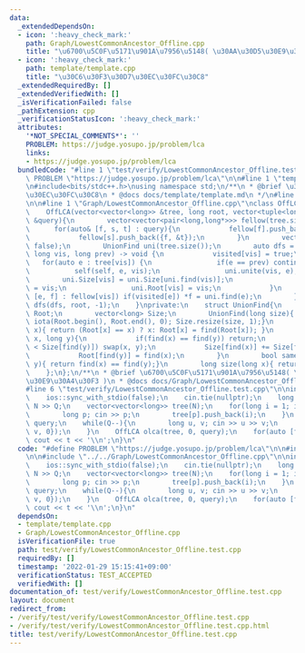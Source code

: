 ```yaml
---
data:
  _extendedDependsOn:
  - icon: ':heavy_check_mark:'
    path: Graph/LowestCommonAncestor_Offline.cpp
    title: "\u6700\u5C0F\u5171\u901A\u7956\u5148( \u30AA\u30D5\u30E9\u30A4\u30F3 )"
  - icon: ':heavy_check_mark:'
    path: template/template.cpp
    title: "\u30C6\u30F3\u30D7\u30EC\u30FC\u30C8"
  _extendedRequiredBy: []
  _extendedVerifiedWith: []
  _isVerificationFailed: false
  _pathExtension: cpp
  _verificationStatusIcon: ':heavy_check_mark:'
  attributes:
    '*NOT_SPECIAL_COMMENTS*': ''
    PROBLEM: https://judge.yosupo.jp/problem/lca
    links:
    - https://judge.yosupo.jp/problem/lca
  bundledCode: "#line 1 \"test/verify/LowestCommonAncestor_Offline.test.cpp\"\n#define\
    \ PROBLEM \"https://judge.yosupo.jp/problem/lca\"\n\n#line 1 \"template/template.cpp\"\
    \n#include<bits/stdc++.h>\nusing namespace std;\n/**\n * @brief \u30C6\u30F3\u30D7\
    \u30EC\u30FC\u30C8\n * @docs docs/template/template.md\n */\n#line 4 \"test/verify/LowestCommonAncestor_Offline.test.cpp\"\
    \n\n#line 1 \"Graph/LowestCommonAncestor_Offline.cpp\"\nclass OffLCA{\npublic:\n\
    \    OffLCA(vector<vector<long>> &tree, long root, vector<tuple<long,long,long>>\
    \ &query){\n        vector<vector<pair<long,long*>>> fellow(tree.size());\n  \
    \      for(auto& [f, s, t] : query){\n            fellow[f].push_back({s, &t});\n\
    \            fellow[s].push_back({f, &t});\n        }\n        vector<bool> visited(tree.size(),\
    \ false);\n        UnionFind uni(tree.size());\n        auto dfs = [&](auto &&self,\
    \ long vis, long prev) -> void {\n            visited[vis] = true;\n         \
    \   for(auto e : tree[vis]) {\n                if(e == prev) continue;\n     \
    \           self(self, e, vis);\n                uni.unite(vis, e);\n        \
    \        uni.Size[vis] = uni.Size[uni.find(vis)];\n                uni.Root[e]\
    \ = vis;\n                uni.Root[vis] = vis;\n            }\n            for(auto\
    \ [e, f] : fellow[vis]) if(visited[e]) *f = uni.find(e);\n        };\n       \
    \ dfs(dfs, root, -1);\n    }\nprivate:\n    struct UnionFind{\n        vector<long>\
    \ Root;\n        vector<long> Size;\n        UnionFind(long size){ Root.resize(size);\
    \ iota(Root.begin(), Root.end(), 0); Size.resize(size, 1);}\n        long find(long\
    \ x){ return (Root[x] == x) ? x: Root[x] = find(Root[x]); }\n        void unite(long\
    \ x, long y){\n            if(find(x) == find(y)) return;\n            if(Size[find(x)]\
    \ < Size[find(y)]) swap(x, y);\n            Size[find(x)] += Size[find(y)];\n\
    \            Root[find(y)] = find(x);\n        }\n        bool same(long x, long\
    \ y){ return find(x) == find(y);}\n        long size(long x){ return Size[find(x)];}\n\
    \    };\n};\n/**\n * @brief \u6700\u5C0F\u5171\u901A\u7956\u5148( \u30AA\u30D5\
    \u30E9\u30A4\u30F3 )\n * @docs docs/Graph/LowestCommonAncestor_Offline.md\n */\n\
    #line 6 \"test/verify/LowestCommonAncestor_Offline.test.cpp\"\n\nint main(){\n\
    \    ios::sync_with_stdio(false);\n    cin.tie(nullptr);\n    long N, Q; cin >>\
    \ N >> Q;\n    vector<vector<long>> tree(N);\n    for(long i = 1; i < N; i++){\n\
    \        long p; cin >> p;\n        tree[p].push_back(i);\n    }\n    vector<tuple<long,long,long>>\
    \ query;\n    while(Q--){\n        long u, v; cin >> u >> v;\n        query.push_back({u,\
    \ v, 0});\n    }\n    OffLCA olca(tree, 0, query);\n    for(auto [f, s, t] : query)\
    \ cout << t << '\\n';\n}\n"
  code: "#define PROBLEM \"https://judge.yosupo.jp/problem/lca\"\n\n#include \"../../template/template.cpp\"\
    \n\n#include \"../../Graph/LowestCommonAncestor_Offline.cpp\"\n\nint main(){\n\
    \    ios::sync_with_stdio(false);\n    cin.tie(nullptr);\n    long N, Q; cin >>\
    \ N >> Q;\n    vector<vector<long>> tree(N);\n    for(long i = 1; i < N; i++){\n\
    \        long p; cin >> p;\n        tree[p].push_back(i);\n    }\n    vector<tuple<long,long,long>>\
    \ query;\n    while(Q--){\n        long u, v; cin >> u >> v;\n        query.push_back({u,\
    \ v, 0});\n    }\n    OffLCA olca(tree, 0, query);\n    for(auto [f, s, t] : query)\
    \ cout << t << '\\n';\n}\n"
  dependsOn:
  - template/template.cpp
  - Graph/LowestCommonAncestor_Offline.cpp
  isVerificationFile: true
  path: test/verify/LowestCommonAncestor_Offline.test.cpp
  requiredBy: []
  timestamp: '2022-01-29 15:15:41+09:00'
  verificationStatus: TEST_ACCEPTED
  verifiedWith: []
documentation_of: test/verify/LowestCommonAncestor_Offline.test.cpp
layout: document
redirect_from:
- /verify/test/verify/LowestCommonAncestor_Offline.test.cpp
- /verify/test/verify/LowestCommonAncestor_Offline.test.cpp.html
title: test/verify/LowestCommonAncestor_Offline.test.cpp
---
```

